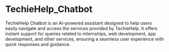 # TechieHelp_Chatbot
TechieHelp Chatbot is an AI-powered assistant designed to help users easily navigate and access the services provided by TechieHelp. It offers instant support for queries related to internships, web development, app development, and other services, ensuring a seamless user experience with quick responses and guidance. 
